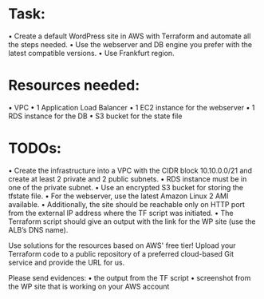 Task:
======
• Create a default WordPress site in AWS with Terraform and automate all the steps
needed.
• Use the webserver and DB engine you prefer with the latest compatible versions.
• Use Frankfurt region.


Resources needed:
=================
• VPC
• 1 Application Load Balancer
• 1 EC2 instance for the webserver
• 1 RDS instance for the DB
• S3 bucket for the state file


TODOs:
=======
• Create the infrastructure into a VPC with the CIDR block 10.10.0.0/21 and create at
least 2 private and 2 public subnets.
• RDS instance must be in one of the private subnet.
• Use an encrypted S3 bucket for storing the tfstate file.
• For the webserver, use the latest Amazon Linux 2 AMI available.
• Additionally, the site should be reachable only on HTTP port from the external IP
address where the TF script was initiated.
• The Terraform script should give an output with the link for the WP site (use the
ALB’s DNS name).



Use solutions for the resources based on AWS' free tier!
Upload your Terraform code to a public repository of a preferred cloud-based Git service and
provide the URL for us.

Please send evidences:
• the output from the TF script
• screenshot from the WP site that is working on your AWS account